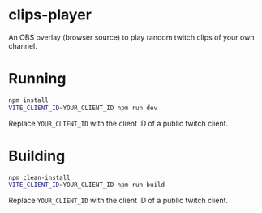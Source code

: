 # clips-player

An OBS overlay (browser source) to play random twitch clips of your own channel.

# Running

```sh
npm install
VITE_CLIENT_ID=YOUR_CLIENT_ID npm run dev
```

Replace `YOUR_CLIENT_ID` with the client ID of a public twitch client.

# Building

```sh
npm clean-install
VITE_CLIENT_ID=YOUR_CLIENT_ID npm run build
```

Replace `YOUR_CLIENT_ID` with the client ID of a public twitch client.
